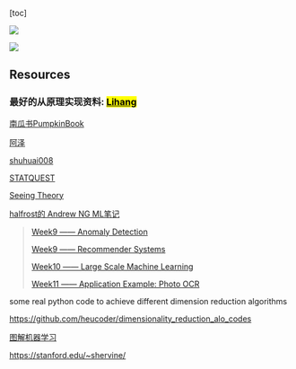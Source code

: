 [toc]



![](https://miro.medium.com/max/1030/1*zWBYt9DQQEf_XxXWLA2tzQ.jpeg)





![](https://s3.amazonaws.com/MLMastery/MachineLearningAlgorithms.png?__s=j5spgttw6xiv8t5nozzl)







## Resources

### 最好的从原理实现资料: [<mark>Lihang</mark>](https://github.com/LuchaoQi/books/tree/master/Lihang)

[南瓜书PumpkinBook](https://github.com/datawhalechina/pumpkin-book)

[阿泽](https://www.zhihu.com/people/is-aze/posts)

[shuhuai008](https://space.bilibili.com/97068901)

[STATQUEST](https://statquest.org/video-index/)

[Seeing Theory](https://seeing-theory.brown.edu/)

[halfrost的 Andrew NG ML笔记](https://github.com/halfrost/Halfrost-Field/tree/master/contents/Machine_Learning)

> [Week9 —— Anomaly Detection](https://github.com/halfrost/Halfrost-Field/blob/master/contents/Machine_Learning/Anomaly_Detection.ipynb)
>
> [Week9 —— Recommender Systems](https://github.com/halfrost/Halfrost-Field/blob/master/contents/Machine_Learning/Recommender_Systems.ipynb)
>
> [Week10 —— Large Scale Machine Learning](https://github.com/halfrost/Halfrost-Field/blob/master/contents/Machine_Learning/Large_Scale_Machine_Learning.ipynb)
>
> [Week11 —— Application Example: Photo OCR](https://github.com/halfrost/Halfrost-Field/blob/master/contents/Machine_Learning/Application_Photo_OCR.ipynb)

some real python code to achieve different dimension reduction algorithms

https://github.com/heucoder/dimensionality_reduction_alo_codes

[图解机器学习](https://my.oschina.net/taogang/blog/1544709)

https://stanford.edu/~shervine/









